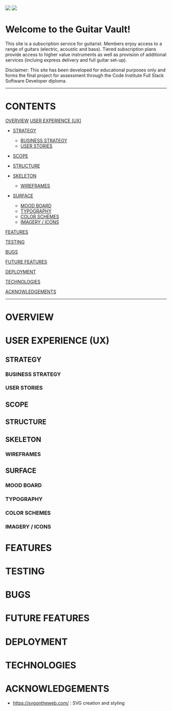 <img src="https://github.com/KelvenH/Guitar-Vault/blob/main/README_FILES/Guitar-Vault_banner.png">

<img src="https://github.com/KelvenH/Guitar-Vault/blob/main/README_FILES/GV-Logo.png">

<h1> Welcome to the Guitar Vault! </h1>

This site is a subscription service for guitarist. Members enjoy access to a range of guitars (electric, acoustic and bass). Tiered subscription plans provide access to higher value instruments as well as provision of additional services (incluing express delivery and full guitar set-up).

Disclaimer: This site has been developed for educational purposes only and forms the final project for assessment through the Code Institute Full Stack Software Developer diploma. 

***

# CONTENTS

[OVERVIEW](#overview)
[USER EXPERIENCE (UX)](#user-experience-ux)
- [STRATEGY](#strategy)
    - [BUSINESS STRATEGY](#business-strategy)
    - [USER STORIES](#user-stories)
    
- [SCOPE](#scope)

- [STRUCTURE](#structure)

- [SKELETON](#skeleton)
    - [WIREFRAMES](#wireframes)

- [SURFACE](#surface)
    - [MOOD BOARD](#mood-board)
    - [TYPOGRAPHY](#typography)
    - [COLOR SCHEMES](#color-schemes)
    - [IMAGERY / ICONS](#imagery-icons)

[FEATURES](#features)

[TESTING](#testing)

[BUGS](#bugs)

[FUTURE FEATURES](#future-features)

[DEPLOYMENT](#deployment)

[TECHNOLOGIES](#technologies)

[ACKNOWLEDGEMENTS](#acknowledgements)




***
# OVERVIEW
# USER EXPERIENCE (UX)
## STRATEGY 
### BUSINESS STRATEGY
### USER STORIES
## SCOPE
## STRUCTURE
## SKELETON
### WIREFRAMES
## SURFACE
### MOOD BOARD
### TYPOGRAPHY
### COLOR SCHEMES
### IMAGERY / ICONS
# FEATURES
# TESTING
# BUGS
# FUTURE FEATURES
# DEPLOYMENT
# TECHNOLOGIES
# ACKNOWLEDGEMENTS
- https://svgontheweb.com/ : SVG creation and styling 
